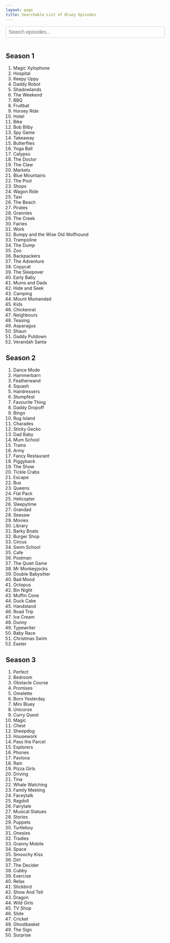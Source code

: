 ```yaml
---
layout: page
title: Searchable List of Bluey Episodes
---
```


<input type="text" id="searchBox" placeholder="Search episodes..." style="width: 100%; padding: 8px; margin-bottom: 16px; font-size: 16px; border: 1px solid #ccc; border-radius: 4px;">
<style>
li.hidden {
  visibility: hidden;
  position: absolute;
  left: -9999px;
}
</style>
<h2 id="season1">Season 1</h2>
<ol class="episode-list">
<li>Magic Xylophone</li>
<li>Hospital</li>
<li>Keepy Uppy</li>
<li>Daddy Robot</li>
<li>Shadowlands</li>
<li>The Weekend</li>
<li>BBQ</li>
<li>Fruitbat</li>
<li>Horsey Ride</li>
<li>Hotel</li>
<li>Bike</li>
<li>Bob Bilby</li>
<li>Spy Game</li>
<li>Takeaway</li>
<li>Butterflies</li>
<li>Yoga Ball</li>
<li>Calypso</li>
<li>The Doctor</li>
<li>The Claw</li>
<li>Markets</li>
<li>Blue Mountains</li>
<li>The Pool</li>
<li>Shops</li>
<li>Wagon Ride</li>
<li>Taxi</li>
<li>The Beach</li>
<li>Pirates</li>
<li>Grannies</li>
<li>The Creek</li>
<li>Fairies</li>
<li>Work</li>
<li>Bumpy and the Wise Old Wolfhound</li>
<li>Trampoline</li>
<li>The Dump</li>
<li>Zoo</li>
<li>Backpackers</li>
<li>The Adventure</li>
<li>Copycat</li>
<li>The Sleepover</li>
<li>Early Baby</li>
<li>Mums and Dads</li>
<li>Hide and Seek</li>
<li>Camping</li>
<li>Mount Mumandad</li>
<li>Kids</li>
<li>Chickenrat</li>
<li>Neighbours</li>
<li>Teasing</li>
<li>Asparagus</li>
<li>Shaun</li>
<li>Daddy Putdown</li>
<li>Verandah Santa</li>
</ol>

<h2 id="season2">Season 2</h2>
<ol class="episode-list">
<li>Dance Mode</li>
<li>Hammerbarn</li>
<li>Featherwand</li>
<li>Squash</li>
<li>Hairdressers</li>
<li>Stumpfest</li>
<li>Favourite Thing</li>
<li>Daddy Dropoff</li>
<li>Bingo</li>
<li>Rug Island</li>
<li>Charades</li>
<li>Sticky Gecko</li>
<li>Dad Baby</li>
<li>Mum School</li>
<li>Trains</li>
<li>Army</li>
<li>Fancy Restaurant</li>
<li>Piggyback</li>
<li>The Show</li>
<li>Tickle Crabs</li>
<li>Escape</li>
<li>Bus</li>
<li>Queens</li>
<li>Flat Pack</li>
<li>Helicopter</li>
<li>Sleepytime</li>
<li>Grandad</li>
<li>Seesaw</li>
<li>Movies</li>
<li>Library</li>
<li>Barky Boats</li>
<li>Burger Shop</li>
<li>Circus</li>
<li>Swim School</li>
<li>Cafe</li>
<li>Postman</li>
<li>The Quiet Game</li>
<li>Mr Monkeyjocks</li>
<li>Double Babysitter</li>
<li>Bad Mood</li>
<li>Octopus</li>
<li>Bin Night</li>
<li>Muffin Cone</li>
<li>Duck Cake</li>
<li>Handstand</li>
<li>Road Trip</li>
<li>Ice Cream</li>
<li>Dunny</li>
<li>Typewriter</li>
<li>Baby Race</li>
<li>Christmas Swim</li>
<li>Easter</li>
</ol>

<h2 id="season3">Season 3</h2>
<ol class="episode-list">
<li>Perfect</li>
<li>Bedroom</li>
<li>Obstacle Course</li>
<li>Promises</li>
<li>Omelette</li>
<li>Born Yesterday</li>
<li>Mini Bluey</li>
<li>Unicorse</li>
<li>Curry Quest</li>
<li>Magic</li>
<li>Chest</li>
<li>Sheepdog</li>
<li>Housework</li>
<li>Pass the Parcel</li>
<li>Explorers</li>
<li>Phones</li>
<li>Pavlova</li>
<li>Rain</li>
<li>Pizza Girls</li>
<li>Driving</li>
<li>Tina</li>
<li>Whale Watching</li>
<li>Family Meeting</li>
<li>Faceytalk</li>
<li>Ragdoll</li>
<li>Fairytale</li>
<li>Musical Statues</li>
<li>Stories</li>
<li>Puppets</li>
<li>Turtleboy</li>
<li>Onesies</li>
<li>Tradies</li>
<li>Granny Mobile</li>
<li>Space</li>
<li>Smoochy Kiss</li>
<li>Dirt</li>
<li>The Decider</li>
<li>Cubby</li>
<li>Exercise</li>
<li>Relax</li>
<li>Stickbird</li>
<li>Show And Tell</li>
<li>Dragon</li>
<li>Wild Girls</li>
<li>TV Shop</li>
<li>Slide</li>
<li>Cricket</li>
<li>Ghostbasket</li>
<li>The Sign</li>
<li>Surprise</li>
</ol>

<script>
const searchBox = document.getElementById('searchBox');
const episodeLists = Array.from(document.getElementsByClassName('episode-list'));
const allItems = episodeLists.flatMap(list => Array.from(list.getElementsByTagName('li')));

// Helper to get query param
function getQueryParam(name) {
    const params = new URLSearchParams(window.location.search);
    return params.get(name) || '';
}
// Helper to set query param
function setQueryParam(name, value) {
    const params = new URLSearchParams(window.location.search);
    if (value) {
        params.set(name, value);
    } else {
        params.delete(name);
    }
    const newUrl = window.location.pathname + (params.toString() ? '?' + params.toString() : '') + window.location.hash;
    window.history.replaceState({}, '', newUrl);
}

// Prepopulate search box from ?q= param
const initialQuery = decodeURIComponent(getQueryParam('q'));
if (initialQuery) {
    searchBox.value = initialQuery;
} else {
    searchBox.focus();
}

function fuzzyMatch(query, text) {
    query = query.toLowerCase();
    text = text.toLowerCase();
    let queryIndex = 0;
    let textIndex = 0;

    while (queryIndex < query.length && textIndex < text.length) {
        if (query[queryIndex] === text[textIndex]) {
            queryIndex++;
        }
        textIndex++;
    }

    return queryIndex === query.length;
}

function filterEpisodes(query) {
    episodeLists.forEach(list => {
        const items = Array.from(list.getElementsByTagName('li'));
        let hasVisibleItems = false;
        items.forEach(item => {
            if (query === '' || fuzzyMatch(query, item.textContent)) {
                item.classList.remove('hidden');
                hasVisibleItems = true;
            } else {
                item.classList.add('hidden');
            }
        });
        const header = list.previousElementSibling;
        if (header && header.tagName === 'H2') {
            header.style.display = hasVisibleItems ? '' : 'none';
        }
        list.style.display = hasVisibleItems ? '' : 'none';
    });
}

// Initial filter on page load
filterEpisodes(searchBox.value);

searchBox.addEventListener('input', function() {
    const query = this.value;
    // Update ?q= param as user types
    setQueryParam('q', encodeURIComponent(query));
    filterEpisodes(query);
});
</script>
